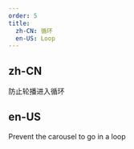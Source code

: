 ```yaml
---
order: 5
title:
  zh-CN: 循环
  en-US: Loop
---
```


## zh-CN

防止轮播进入循环

## en-US

Prevent the carousel to go in a loop